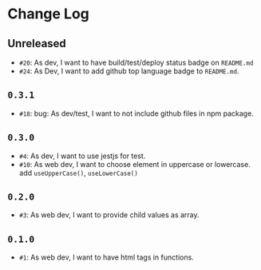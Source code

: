 # Change Log

## Unreleased

- `#20`: As dev, I want to have build/test/deploy status badge on `README.md`
- `#24`: As Dev, I want to add github top language badge to `README.md`.

## `0.3.1`

- `#18`: bug: As dev/test, I want to not include github files in npm package.

## `0.3.0`

- `#4`: As dev, I want to use jestjs for test.
- `#10`: As web dev, I want to choose element in uppercase or lowercase. add `useUpperCase()`, `useLowerCase()`

## `0.2.0`

- `#3`: As web dev, I want to provide child values as array.

## `0.1.0`

- `#1`: As web dev, I want to have html tags in functions.
